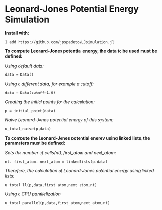 # Leonard-Jones Potential Energy Simulation

**Install with:** 

```
] add https://github.com/jpspadeto/LJsimulation.jl
```

**To compute Leonard-Jones potential energy, the data to be used must be defined:**

*Using default data:*

```
data = Data()
```

*Using a different data, for example a cutoff:*

```
data = Data(cutoff=1.0)
```

*Creating the initial points for the calculation:*

```
p = initial_point(data)
```

*Naive Leonard-Jones potential energy of this system:*

```
u_total_naive(p,data)
```

**To compute the Leonard-Jones potential energy using linked lists, the parameters must be defined:**

*Sets the number of cells(nt), first_atom and next_atom:*

```
nt, first_atom, next_atom = linkedlists(p,data)
```

*Therefore, the calculation of Leonard-Jones potential energy using linked lists:*

```
u_total_ll(p,data,first_atom,next_atom,nt) 
```

*Using a CPU parallelization:*

```
u_total_parallel(p,data,first_atom,next_atom,nt)
```
